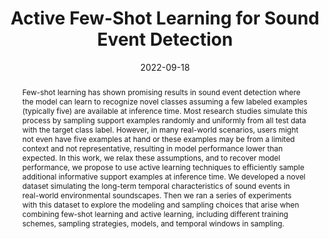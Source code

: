 ---
layout: default-publication
title: "Active Few-Shot Learning for Sound Event Detection"
collection: publications
permalink: /publications/2022-09-18-wang2022active
abstract: "Few-shot learning has shown promising results in sound event detection where the model can learn to recognize novel classes assuming a few labeled examples (typically five) are available at inference time. Most research studies simulate this process by sampling support examples randomly and uniformly from all test data with the target class label. However, in many real-world scenarios, users might not even have five examples at hand or these examples may be from a limited context and not representative, resulting in model performance lower than expected. In this work, we relax these assumptions, and to recover model performance, we propose to use active learning techniques to efficiently sample additional informative support examples at inference time. We developed a novel dataset simulating the long-term temporal characteristics of sound events in real-world environmental soundscapes. Then we ran a series of experiments with this dataset to explore the modeling and sampling choices that arise when combining few-shot learning and active learning, including different training schemes, sampling strategies, models, and temporal windows in sampling. "
date: 2022-09-18
venue: 'INTERSPEECH'
venue_short: 'INTERSPEECH'
paperurl: '/files/wang2022active.pdf'
categories: 
  - Environmental Machine Listening
citation: 'Wang, Y., Cartwright, M., Bello, J.P. Active Few-Shot Learning for Sound Event Detection. In <i>Proceedings of INTERSPEECH</i>, 2022.'
---